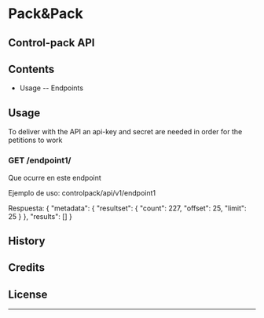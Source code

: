 # Pack&Pack
## Control-pack API

## Contents
- Usage
-- Endpoints


## Usage
To deliver with the API an api-key and secret are needed in order for the petitions to work

### GET /endpoint1/

Que ocurre en este endpoint 

Ejemplo de uso:  controlpack/api/v1/endpoint1

Respuesta:
        {
            "metadata": {
                "resultset": {
                    "count": 227,
                        "offset": 25,
                        "limit": 25
                }
            },
                "results": []
        }



## History

## Credits

## License
--- 

